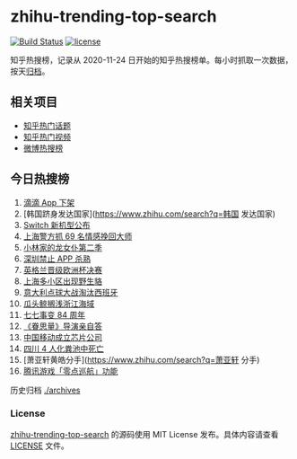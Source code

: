 # zhihu-trending-top-search

[![Build Status](https://github.com/justjavac/zhihu-trending-top-search/workflows/ci/badge.svg?branch=main)](https://github.com/justjavac/zhihu-trending-top-search/actions)
[![license](https://img.shields.io/github/license/justjavac/zhihu-trending-top-search)](https://github.com/justjavac/zhihu-trending-top-search/blob/main/LICENSE)

知乎热搜榜，记录从 2020-11-24 日开始的知乎热搜榜单。每小时抓取一次数据，按天[归档](./archives)。

## 相关项目

- [知乎热门话题](https://github.com/justjavac/zhihu-trending-hot-questions)
- [知乎热门视频](https://github.com/justjavac/zhihu-trending-hot-video)
- [微博热搜榜](https://github.com/justjavac/weibo-trending-hot-search)

## 今日热搜榜

<!-- BEGIN -->
<!-- 最后更新时间 Thu Jul 08 2021 12:08:48 GMT+0800 (China Standard Time) -->

1. [滴滴 App 下架](https://www.zhihu.com/search?q=滴滴下架)
2. [韩国跻身发达国家](https://www.zhihu.com/search?q=韩国 发达国家)
3. [Switch 新机型公布](https://www.zhihu.com/search?q=switch)
4. [上海警方抓 69 名情感挽回大师](https://www.zhihu.com/search?q=情感挽回)
5. [小林家的龙女仆第二季](https://www.zhihu.com/search?q=小林家的龙女仆)
6. [深圳禁止 APP 杀熟](https://www.zhihu.com/search?q=大数据杀熟)
7. [英格兰晋级欧洲杯决赛](https://www.zhihu.com/search?q=英格兰队)
8. [上海多小区出现野生貉](https://www.zhihu.com/search?q=野生貉)
9. [意大利点球大战淘汰西班牙](https://www.zhihu.com/search?q=意大利队)
10. [瓜头鲸搁浅浙江海域](https://www.zhihu.com/search?q=瓜头鲸搁浅)
11. [七七事变 84 周年](https://www.zhihu.com/search?q=七七事变)
12. [《眷思量》导演亲自答](https://www.zhihu.com/search?q=眷思量)
13. [中国移动成立芯片公司](https://www.zhihu.com/search?q=中国移动)
14. [四川 4 人化粪池中死亡](https://www.zhihu.com/search?q=化粪池坠亡)
15. [萧亚轩黄皓分手](https://www.zhihu.com/search?q=萧亚轩 分手)
16. [腾讯游戏「零点巡航」功能](https://www.zhihu.com/search?q=腾讯游戏)

<!-- END -->

历史归档 [./archives](./archives)

### License

[zhihu-trending-top-search](https://github.com/justjavac/zhihu-trending-top-search)
的源码使用 MIT License 发布。具体内容请查看 [LICENSE](./LICENSE) 文件。
